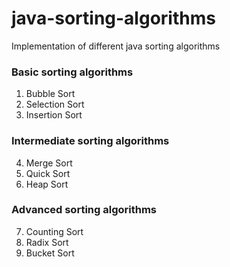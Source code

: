 # java-sorting-algorithms
Implementation of different java sorting algorithms

### Basic sorting algorithms
1. Bubble Sort
2. Selection Sort
3. Insertion Sort
### Intermediate sorting algorithms
4. Merge Sort
5. Quick Sort
6. Heap Sort
### Advanced sorting algorithms
7. Counting Sort
8. Radix Sort
9. Bucket Sort
